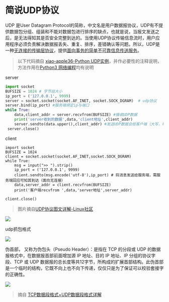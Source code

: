 # 简说UDP协议

UDP 是User Datagram Protocol的简称，中文名是用户数据报协议，UDP有不提供数据包分组、组装和不能对数据包进行排序的缺点，也就是说，当报文发送之后，是无法得知其是否安全完整到达的。当使用UDP协议传输信息流时，用户应用程序必须负责解决数据报丢失、重复、排序，差错确认等问题。所以，UDP是一种<ins>无连接的传输层协议</ins>，提供<ins>面向事务的简单不可靠信息传送服务</ins>。



> 以下代码摘自 [xiao-apple36-Python UDP实例](cnblogs.com/xiao-apple36/p/9279108.html)，并作必要性的注释说明，方法作用在[Python3 网络编程](https://www.runoob.com/python3/python3-socket.html)均有说明

server

```python
import socket
BUFSIZE = 1024 # 字节组大小
ip_port = ('127.0.0.1', 9999)
server = socket.socket(socket.AF_INET, socket.SOCK_DGRAM)  # udp协议
server.bind(ip_port) #服务端绑定ip与端口
while True:
    data,client_addr = server.recvfrom(BUFSIZE) #接收UDP数据
    print('server收到的数据',data,'client地址',client_addr)
    server.sendto(data.upper(),client_addr) #发送UDP数据会给客户端（大写，地址端口（套接字））
 server.close()
```
client

```
import socket
BUFSIZE = 1024
client = socket.socket(socket.AF_INET,socket.SOCK_DGRAM)
while True:
    msg = input(">> ").strip()
    ip_port = ('127.0.0.1', 9999) 
    client.sendto(msg.encode('utf-8'),ip_port) # 将消息发送给服务端，需服务端回应可知其到达（面向无连接）
    data,server_addr = client.recvfrom(BUFSIZE)
    print('客户端recvfrom ',data,'server地址',server_addr)
 
client.close()
```


> 图片摘自[UDP协议图文详解-Linux社区](https://www.linuxidc.com/Linux/2018-09/154366.htm)

![](https://i.postimg.cc/rsyz9qX9/180924145972612.jpg)

udp抓包格式

![](https://i.postimg.cc/63B6HqxM/Snipaste-2019-08-17-09-54-17.png)

伪首部， 又称为伪包头（Pseudo Header）：是指在 TCP 的分段或 UDP 的数据报格式中，在数据报首部前面增加源 IP 地址、目的 IP 地址、IP 分组的协议字段、TCP 或 UDP 数据报的总长度等共12字节，所构成的扩展首部结构。此伪首部是一个临时的结构，它既不向上也不向下传递，仅仅只是为了保证可以校验套接字的正确性。

![](https://i.postimg.cc/vBLTMjsH/20150408144330303.jpg)

> 摘自 [TCP数据段格式+UDP数据段格式详解](https://www.cnblogs.com/love-jelly-pig/p/8471181.html)
